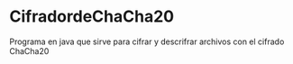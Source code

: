 # CifradordeChaCha20
 Programa en java que sirve para cifrar y descrifrar archivos con el cifrado ChaCha20
